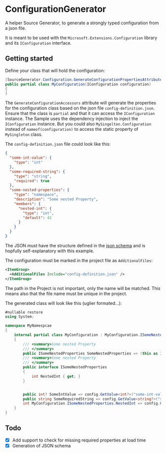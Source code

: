 

# ConfigurationGenerator

A helper Source Generator, to generate a strongly typed configuration from a json file.

It is meant to be used with the `Microsoft.Extensions.Configuration` library and its `IConfiguration` interface.

## Getting started

Define your class that will hold the configuration:
```csharp
[SourceGenerator.Configuration.GenerateConfigurationPropertiesAttribute("config-definition.json", nameof(configuration))]
public partial class MyConfiguration(IConfiguration configuration)
{
}
```

The `GenerateConfigurationAccessors` attribute will generate the properties for the configuration class based on the json file `config-definition.json`.
Ensure that the class is `partial` and that it can access the `IConfiguration` instance. The Sample uses the dependency injection to inject the `IConfiguration` instance.
But you could also `MySingelton.Configuration` instead of `nameof(configuration)` to access the static property of `MySingleton` class.

The `config-definition.json` file could look like this:
```json
{
  "some-int-value": {
    "type": "int"
  },
  "some-required-string": {
    "type": "string",
    "required": true
  },
  "some-nested-properties": {
    "type": "namespace",
    "description": "Some nested Property",
    "members": {
      "nested-int": {
        "type": "int",
        "default": 42
      }
    }
  }
}
```

The JSON must have the structure defined in the [json schema](ConfigurationGenerator/configurationDefinition.schema.json) and is hopfully self-explanatory with this example.

The configuration must be marked in the project file as `AdditionalFiles`:
```xml
<ItemGroup>
  <AdditionalFiles Include="config-definition.json" />
</ItemGroup>
```

The path in the Project is not important, only the name will be matched. This means also that the file name must be unique in the project.

The generated class will look like this (uglier formated…):
```csharp
#nullable restore
using System;

namespace MyNamespcae
{
    internal partial class MyConfiguration : MyConfiguration.ISomeNestedProperties
    {
        /// <summary>Some nested Property
        /// </summary>
        public ISomeNestedProperties SomeNestedProperties => (this as ISomeNestedProperties)!;
        /// <summary>Some nested Property
        /// </summary>
        public interface ISomeNestedProperties
        {
            int NestedInt { get; }
        }


        public int? SomeIntValue => config.GetValue<int?>("some-int-value");
        public string SomeRequiredString => config.GetValue<string?>("some-required-string") ?? throw new global::SourceGenerator.Configuration.MissingConfigurationException(":some-required-string");
        int MyConfiguration.ISomeNestedProperties.NestedInt => config.GetValue<int?>("some-nested-properties:nested-int") ?? 42;
    }
}
```

## Todo

- [x] Add support to check for missing required properties at load time
- [x] Generation of JSON schema
